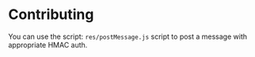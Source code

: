 # Contributing

You can use the script: `res/postMessage.js` script to post a message with appropriate HMAC auth.
